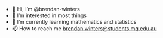 - 👋 Hi, I’m @brendan-winters
- 👀 I’m interested in most things
- 🌱 I’m currently learning mathematics and statistics
- 📫 How to reach me brendan.winters@students.mq.edu.au

<!---
brendan-winters/brendan-winters is a ✨ special ✨ repository because its `README.md` (this file) appears on your GitHub profile.
You can click the Preview link to take a look at your changes.
--->

